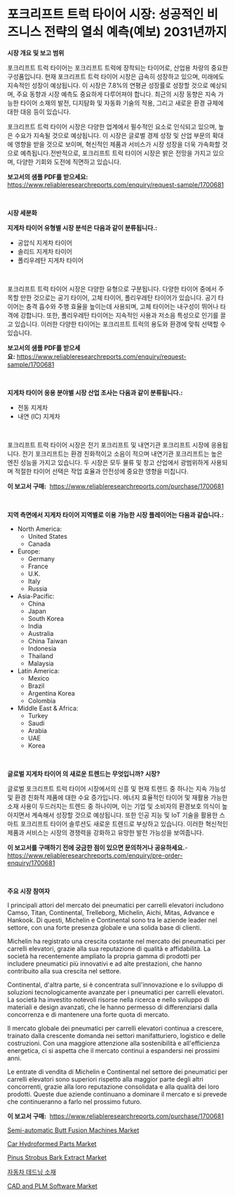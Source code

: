 <p><h1>포크리프트 트럭 타이어 시장: 성공적인 비즈니스 전략의 열쇠 예측(예보) 2031년까지</h1></p><p><strong>시장 개요 및 보고 범위</strong></p>
<p><p>포크리프트 트럭 타이어는 포크리프트 트럭에 장착되는 타이어로, 산업용 차량의 중요한 구성품입니다. 현재 포크리프트 트럭 타이어 시장은 급속히 성장하고 있으며, 미래에도 지속적인 성장이 예상됩니다. 이 시장은 7.8%의 연평균 성장률로 성장할 것으로 예상되며, 주요 동향과 시장 예측도 중요하게 다루어져야 합니다. 최근의 시장 동향은 지속 가능한 타이어 소재의 발전, 디지턈화 및 자동화 기술의 적용, 그리고 새로운 환경 규제에 대한 대응 등이 있습니다.</p><p>포크리프트 트럭 타이어 시장은 다양한 업계에서 필수적인 요소로 인식되고 있으며, 높은 수요가 지속될 것으로 예상됩니다. 이 시장은 글로벌 경제 성장 및 산업 부문의 확대에 영향을 받을 것으로 보이며, 혁신적인 제품과 서비스가 시장 성장을 더욱 가속화할 것으로 예측됩니다.전반적으로, 포크리프트 트럭 타이어 시장은 밝은 전망을 가지고 있으며, 다양한 기회와 도전에 직면하고 있습니다.</p></p>
<p><strong>보고서의 샘플 PDF를 받으세요:</strong> <a href="https://www.reliableresearchreports.com/enquiry/request-sample/1700681">https://www.reliableresearchreports.com/enquiry/request-sample/1700681</a></p>
<p>&nbsp;</p>
<p><strong>시장 세분화</strong></p>
<p><strong>지게차 타이어 유형별 시장 분석은 다음과 같이 분류됩니다.:</strong></p>
<p><ul><li>공압식 지게차 타이어</li><li>솔리드 지게차 타이어</li><li>폴리우레탄 지게차 타이어</li></ul></p>
<p>&nbsp;</p>
<p><p>포크리프트 트럭 타이어 시장은 다양한 유형으로 구분됩니다. 다양한 타이어 중에서 주목할 만한 것으로는 공기 타이어, 고체 타이어, 폴리우레탄 타이어가 있습니다. 공기 타이어는 충격 흡수와 주행 효율을 높이는데 사용되며, 고체 타이어는 내구성이 뛰어나 타격에 강합니다. 또한, 폴리우레탄 타이어는 지속적인 사용과 저소음 특성으로 인기를 끌고 있습니다. 이러한 다양한 타이어는 포크리프트 트럭의 용도와 환경에 맞춰 선택할 수 있습니다.</p></p>
<p><strong>보고서의 샘플 PDF를 받으세요:</strong>&nbsp;<a href="https://www.reliableresearchreports.com/enquiry/request-sample/1700681">https://www.reliableresearchreports.com/enquiry/request-sample/1700681</a></p>
<p>&nbsp;</p>
<p><strong> 지게차 타이어 응용 분야별 시장 산업 조사는 다음과 같이 분류됩니다.:</strong></p>
<p><ul><li>전동 지게차</li><li>내연 (IC) 지게차</li></ul></p>
<p>&nbsp;</p>
<p><p>포크리프트 트럭 타이어 시장은 전기 포크리프트 및 내연기관 포크리프트 시장에 응용됩니다. 전기 포크리프트는 환경 친화적이고 소음이 적으며 내연기관 포크리프트는 높은 엔진 성능을 가지고 있습니다. 두 시장은 모두 물류 및 창고 산업에서 광범위하게 사용되며 적절한 타이어 선택은 작업 효율과 안전성에 중요한 영향을 미칩니다.</p></p>
<p><strong>이 보고서 구매:</strong>&nbsp; <a href="https://www.reliableresearchreports.com/purchase/1700681">https://www.reliableresearchreports.com/purchase/1700681</a></p>
<p>&nbsp;</p>
<p><strong>지역 측면에서 지게차 타이어 지역별로 이용 가능한 시장 플레이어는 다음과 같습니다.:</strong></p>
<p><ul>
    <li>
        North America:
        <ul>
            <li>United States</li>
            <li>Canada</li>
        </ul>
    </li>
    <li>
        Europe:
        <ul>
            <li>Germany</li>
            <li>France</li>
            <li>U.K.</li>
            <li>Italy</li>
            <li>Russia</li>
        </ul>
    </li>
    <li>
        Asia-Pacific:
        <ul>
            <li>China</li>
            <li>Japan</li>
            <li>South Korea</li>
            <li>India</li>
            <li>Australia</li>
            <li>China Taiwan</li>
            <li>Indonesia</li>
            <li>Thailand</li>
            <li>Malaysia</li>
        </ul>
    </li>
    <li>
        Latin America:
        <ul>
            <li>Mexico</li>
            <li>Brazil</li>
            <li>Argentina Korea</li>
            <li>Colombia</li>
        </ul>
    </li>
    <li>
        Middle East & Africa:
        <ul>
            <li>Turkey</li>
            <li>Saudi</li>
            <li>Arabia</li>
            <li>UAE</li>
            <li>Korea</li>
        </ul>
    </li>
    </ul></p>
<p>&nbsp;</p>
<p><strong>글로벌 지게차 타이어 의 새로운 트렌드는 무엇입니까? 시장?</strong></p>
<p><p>글로벌 포크리프트 트럭 타이어 시장에서의 신흥 및 현재 트렌드 중 하나는 지속 가능성 및 환경 친화적 제품에 대한 수요 증가입니다. 에너지 효율적인 타이어 및 재활용 가능한 소재 사용이 두드러지는 트렌드 중 하나이며, 이는 기업 및 소비자의 환경보호 의식이 높아지면서 계속해서 성장할 것으로 예상됩니다. 또한 인공 지능 및 IoT 기술을 활용한 스마트 포크리프트 타이어 솔루션도 새로운 트렌드로 부상하고 있습니다. 이러한 혁신적인 제품과 서비스는 시장의 경쟁력을 강화하고 유망한 발전 가능성을 보여줍니다.</p></p>
<p><strong>이 보고서를 구매하기 전에 궁금한 점이 있으면 문의하거나 공유하세요.</strong>- <a href="https://www.reliableresearchreports.com/enquiry/pre-order-enquiry/1700681">https://www.reliableresearchreports.com/enquiry/pre-order-enquiry/1700681</a></p>
<p>&nbsp;</p>
<p><strong>주요 시장 참여자</strong></p>
<p><p>I principali attori del mercato dei pneumatici per carrelli elevatori includono Camso, Titan, Continental, Trelleborg, Michelin, Aichi, Mitas, Advance e Hankook. Di questi, Michelin e Continental sono tra le aziende leader nel settore, con una forte presenza globale e una solida base di clienti.</p><p>Michelin ha registrato una crescita costante nel mercato dei pneumatici per carrelli elevatori, grazie alla sua reputazione di qualità e affidabilità. La società ha recentemente ampliato la propria gamma di prodotti per includere pneumatici più innovativi e ad alte prestazioni, che hanno contribuito alla sua crescita nel settore.</p><p>Continental, d'altra parte, si è concentrata sull'innovazione e lo sviluppo di soluzioni tecnologicamente avanzate per i pneumatici per carrelli elevatori. La società ha investito notevoli risorse nella ricerca e nello sviluppo di materiali e design avanzati, che le hanno permesso di differenziarsi dalla concorrenza e di mantenere una forte quota di mercato.</p><p>Il mercato globale dei pneumatici per carrelli elevatori continua a crescere, trainato dalla crescente domanda nei settori manifatturiero, logistico e delle costruzioni. Con una maggiore attenzione alla sostenibilità e all'efficienza energetica, ci si aspetta che il mercato continui a espandersi nei prossimi anni.</p><p>Le entrate di vendita di Michelin e Continental nel settore dei pneumatici per carrelli elevatori sono superiori rispetto alla maggior parte degli altri concorrenti, grazie alla loro reputazione consolidata e alla qualità dei loro prodotti. Queste due aziende continuano a dominare il mercato e si prevede che continueranno a farlo nel prossimo futuro.</p></p>
<p><strong>이 보고서 구매:</strong>&nbsp;&nbsp;<a href="https://www.reliableresearchreports.com/purchase/1700681">https://www.reliableresearchreports.com/purchase/1700681</a></p>
<p><p><a href="https://cat-emmental-94b.notion.site/Semi-automatic-Butt-Fusion-Machines-Market-Size-Share-Trends-Analysis-Report-By-Material-By-Type-2143164e4aef4561878e39a7b0abf526">Semi-automatic Butt Fusion Machines Market</a></p><p><a href="https://issuu.com/reportprime-2/docs/car-hydroformed-parts-market-size-2030.pptx">Car Hydroformed Parts Market</a></p><p><a href="https://github.com/joannesouthgate/Market-Research-Report-List-2/blob/main/pinus-strobus-bark-extract-market.md">Pinus Strobus Bark Extract Market</a></p><p><a href="https://github.com/vss5505pa7z1p/Market-Research-Report-List-1/blob/main/6062738190543.md">자동차 데드닝 소재</a></p><p><a href="https://silk-columnist-571.notion.site/CAD-and-PLM-Software-Market-Size-and-Growth-Market-Segmentation-Regional-and-Country-Breakdowns-a-05ae95387e59498e8b1b134cfeb6d2b6">CAD and PLM Software Market</a></p></p>
